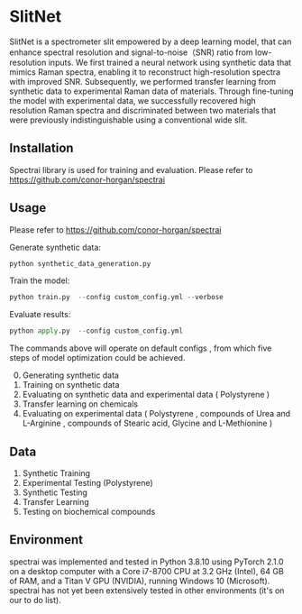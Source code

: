 # SlitNet
SlitNet is a spectrometer slit empowered by a deep learning model, that can enhance spectral resolution and signal-to-noise（SNR) ratio from low-resolution inputs. We first trained a neural network using synthetic data that mimics Raman spectra, enabling it to reconstruct high-resolution spectra with improved SNR. Subsequently, we performed transfer learning from synthetic data to experimental Raman data of materials. Through fine-tuning the model with experimental data, we successfully recovered high resolution Raman spectra and discriminated between two materials that were previously indistinguishable using a conventional wide slit.
## Installation 
Spectrai library is used for training and evaluation. Please refer to https://github.com/conor-horgan/spectrai
## Usage
Please refer to https://github.com/conor-horgan/spectrai

Generate synthetic data:
```python
python synthetic_data_generation.py
```
Train the model:
```python
python train.py  --config custom_config.yml --verbose
```
Evaluate results:
```python
python apply.py  --config custom_config.yml
```

The commands above will operate on default configs , from which five steps of model optimization could be achieved.   

0.  Generating synthetic data 
1.	Training on synthetic data 
2.	Evaluating on synthetic data and experimental data ( Polystyrene )
3.	Transfer learning on chemicals 
4.	Evaluating on experimental data ( Polystyrene , compounds of Urea and L-Arginine , compounds of Stearic acid, Glycine and L-Methionine )

## Data
1. Synthetic Training
2. Experimental Testing (Polystyrene)
3. Synthetic Testing
4. Transfer Learning
5. Testing on biochemical compounds
## Environment
spectrai was implemented and tested in Python 3.8.10 using PyTorch 2.1.0 on a desktop computer with a Core i7-8700 CPU at 3.2 GHz (Intel), 64 GB of RAM, and a Titan V GPU (NVIDIA), running Windows 10 (Microsoft). spectrai has not yet been extensively tested in other environments (it's on our to do list).
